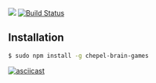 <a href="https://codeclimate.com/github/mrchepel/backend-project-lvl1/maintainability"><img src="https://api.codeclimate.com/v1/badges/acc208bf568a116d4b2b/maintainability" /></a>
[![Build Status](https://travis-ci.org/mrchepel/backend-project-lvl1.svg?branch=master)](https://travis-ci.org/mrchepel/backend-project-lvl1)

## Installation
```sh
$ sudo npm install -g chepel-brain-games
```
[![asciicast](https://asciinema.org/a/ShiXWV5rmR1G2H2ALnAYiFbbL.svg)](https://asciinema.org/a/ShiXWV5rmR1G2H2ALnAYiFbbL)